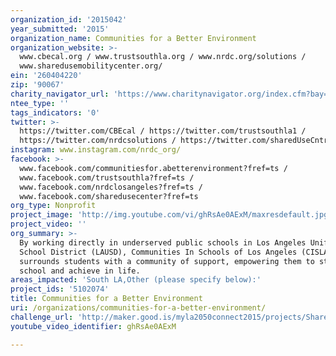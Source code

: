 ```yaml
---
organization_id: '2015042'
year_submitted: '2015'
organization_name: Communities for a Better Environment
organization_website: >-
  www.cbecal.org / www.trustsouthla.org / www.nrdc.org/solutions /
  www.sharedusemobilitycenter.org/
ein: '260404220'
zip: '90067'
charity_navigator_url: 'https://www.charitynavigator.org/index.cfm?bay=search.profile&ein=260404220'
ntee_type: ''
tags_indicators: '0'
twitter: >-
  https://twitter.com/CBEcal / https://twitter.com/trustsouthla1 /
  https://twitter.com/nrdcsolutions / https://twitter.com/sharedUseCntr
instagram: www.instagram.com/nrdc_org/
facebook: >-
  www.facebook.com/communitiesfor.abetterenvironment?fref=ts /
  www.facebook.com/trustsouthla?fref=ts /
  www.facebook.com/nrdclosangeles?fref=ts /
  www.facebook.com/sharedusecenter?fref=ts
org_type: Nonprofit
project_image: 'http://img.youtube.com/vi/ghRsAe0AExM/maxresdefault.jpg'
project_video: ''
org_summary: >-
  By working directly in underserved public schools in Los Angeles Unified
  School District (LAUSD), Communities In Schools of Los Angeles (CISLA)
  surrounds students with a community of support, empowering them to stay in
  school and achieve in life.
areas_impacted: 'South LA,Other (please specify below):'
project_ids: '5102074'
title: Communities for a Better Environment
uri: /organizations/communities-for-a-better-environment/
challenge_url: 'http://maker.good.is/myla2050connect2015/projects/ShareSouthLA.html'
youtube_video_identifier: ghRsAe0AExM

---
```

